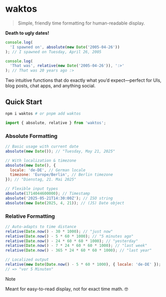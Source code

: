 # waktos

> Simple, friendly time formatting for human-readable display.

**Death to ugly dates!**

```js
console.log(
  'I spawned on', absolute(new Date('2005-04-26'))
); // I spawned on Tuesday, April 26, 2005

console.log(
  'That was', relative(new Date('2005-04-26')), ':>'
); // That was 20 years ago :>
```

Two intuitive functions that do exactly what you’d expect—perfect for UIs, blog posts, chat apps, and anything social.

## Quick Start

```bash
npm i waktos # or pnpm add waktos
```

```js
import { absolute, relative } from 'waktos';
```

### Absolute Formatting

```js
// Basic usage with current date
absolute(new Date()); // "Tuesday, May 21, 2025"

// With localization & timezone
absolute(new Date(), {
  locale: 'de-DE', // German locale
  timezone: 'Europe/Berlin', // Berlin timezone
}); // "Dienstag, 21. Mai 2025"

// Flexible input types
absolute(1714044600000); // Timestamp
absolute('2025-05-21T14:30:00Z'); // ISO string
absolute(new Date(2025, 4, 21)); // (JS) Date object
```

### Relative Formatting

```js
// Auto-adapts to time distance
relative(Date.now() - 30 * 1000); // "just now"
relative(Date.now() - 5 * 60 * 1000); // "5 minutes ago"
relative(Date.now() - 24 * 60 * 60 * 1000); // "yesterday"
relative(Date.now() - 7 * 24 * 60 * 60 * 1000); // "last week"
relative(Date.now() - 365 * 24 * 60 * 60 * 1000); // "last year"

// Localized output
relative(new Date(Date.now() - 5 * 60 * 1000), { locale: 'de-DE' });
// => "vor 5 Minuten"
```

> [!NOTE]
>
> Meant for easy-to-read display, not for exact time math. 🤓

